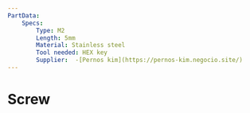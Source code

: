 ```yaml
---
PartData:
    Specs:
        Type: M2
        Length: 5mm
        Material: Stainless steel
        Tool needed: HEX key
        Supplier:  -[Pernos kim](https://pernos-kim.negocio.site/)
---
```

# Screw

